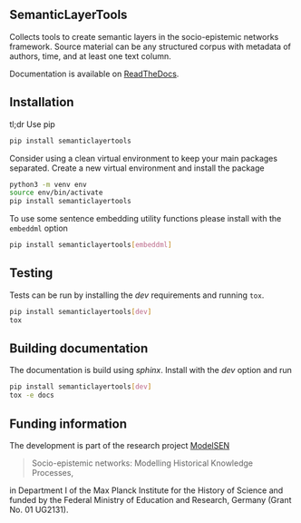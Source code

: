 ## SemanticLayerTools

Collects tools to create semantic layers in the socio-epistemic networks framework. Source material can be any structured corpus with metadata of authors, time, and at least one text column.

Documentation is available on [ReadTheDocs](https://semanticlayertools.readthedocs.io/).

## Installation

tl;dr Use pip

~~~bash
pip install semanticlayertools
~~~

Consider using a clean virtual environment to keep your main packages separated.
Create a new virtual environment and install the package

~~~bash
python3 -m venv env
source env/bin/activate
pip install semanticlayertools
~~~

To use some sentence embedding utility functions please install with the
`embeddml` option

~~~bash
pip install semanticlayertools[embeddml]
~~~

## Testing

Tests can be run by installing the _dev_ requirements and running `tox`.

~~~bash
pip install semanticlayertools[dev]
tox
~~~

## Building documentation

The documentation is build using _sphinx_. Install with the _dev_ option and run

~~~bash
pip install semanticlayertools[dev]
tox -e docs
~~~

## Funding information

The development is part of the research project [ModelSEN](https://modelsen.mpiwg-berlin.mpg.de)

> Socio-epistemic networks: Modelling Historical Knowledge Processes,

in Department I of the Max Planck Institute for the History of Science
and funded by the Federal Ministry of Education and Research, Germany (Grant No. 01 UG2131).
